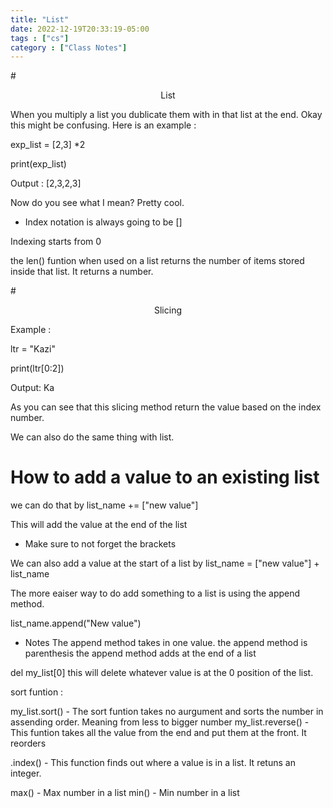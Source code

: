 ```yaml
---
title: "List"
date: 2022-12-19T20:33:19-05:00
tags : ["cs"]
category : ["Class Notes"]
---
```



#<center>List</center>

When you multiply a list you dublicate them with in that list at the end. Okay this might be confusing. Here is an example : 

exp_list  = [2,3] *2 

print(exp_list)

Output : 
[2,3,2,3]

Now do you see what I mean? Pretty cool. 

+ Index notation is always going to be []

Indexing starts from 0

the len()  funtion when used on a list returns the number of items stored inside that list. It returns a number. 


#<center>Slicing</center>

Example : 

ltr = "Kazi"

print(ltr[0:2])

Output:
Ka

As you can see that this slicing method return the value based on the index number. 

We can also do the same thing with list. 

# How to add a value to an existing list

we can do that by list_name += ["new value"]

This will add the value at the end of the list

+ Make sure to not forget the brackets

We can also add a value at the start of a list by list_name = ["new value"] + list_name

The more eaiser way to do add something to a list is using the append method. 

list_name.append("New value")

+ Notes
The append method takes in one value. 
the append method is parenthesis 
the append method adds at the end of a list 

del my_list[0] this will delete whatever value is at the 0 position of the list.

sort funtion :

my_list.sort() - The sort funtion takes no aurgument and sorts the number in assending order. Meaning from less to bigger number
my_list.reverse() - This funtion takes all the value from the end and put them at the front. It reorders

.index() - This function finds out where a value is in a list. It retuns an integer.

max() - Max number in a list
min() - Min number in a list






